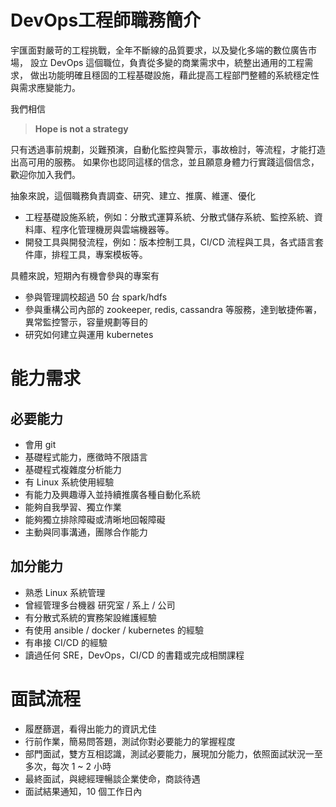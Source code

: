 # DevOps工程師職務簡介
宇匯面對嚴苛的工程挑戰，全年不斷線的品質要求，以及變化多端的數位廣告市場，
設立 DevOps 這個職位，負責從多變的商業需求中，統整出通用的工程需求，
做出功能明確且穩固的工程基礎設施，藉此提高工程部門整體的系統穩定性與需求應變能力。

我們相信 
> **Hope is not a strategy**

只有透過事前規劃，災難預演，自動化監控與警示，事故檢討，等流程，才能打造出高可用的服務。
如果你也認同這樣的信念，並且願意身體力行實踐這個信念，歡迎你加入我們。

抽象來說，這個職務負責調查、研究、建立、推廣、維運、優化
- 工程基礎設施系統，例如：分散式運算系統、分散式儲存系統、監控系統、資料庫、程序化管理機房與雲端機器等。
- 開發工具與開發流程，例如：版本控制工具，CI/CD 流程與工具，各式語言套件庫，排程工具，專案模板等。

具體來說，短期內有機會參與的專案有
- 參與管理調校超過 50 台 spark/hdfs
- 參與重構公司內部的 zookeeper, redis, cassandra 等服務，達到敏捷佈署，異常監控警示，容量規劃等目的
- 研究如何建立與運用 kubernetes

# 能力需求

## 必要能力
- 會用 git
- 基礎程式能力，應徵時不限語言
- 基礎程式複雜度分析能力
- 有 Linux 系統使用經驗
- 有能力及興趣導入並持續推廣各種自動化系統
- 能夠自我學習、獨立作業
- 能夠獨立排除障礙或清晰地回報障礙
- 主動與同事溝通，團隊合作能力

## 加分能力
- 熟悉 Linux 系統管理
- 曾經管理多台機器 研究室 / 系上 / 公司
- 有分散式系統的實務架設維護經驗
- 有使用 ansible / docker / kubernetes 的經驗
- 有串接 CI/CD 的經驗
- 讀過任何 SRE，DevOps，CI/CD 的書籍或完成相關課程

# 面試流程
- 履歷篩選，看得出能力的資訊尤佳
- 行前作業，簡易問答題，測試你對必要能力的掌握程度
- 部門面試，雙方互相認識，測試必要能力，展現加分能力，依照面試狀況一至多次，每次 1 ~ 2 小時
- 最終面試，與總經理暢談企業使命，商談待遇
- 面試結果通知，10 個工作日內
